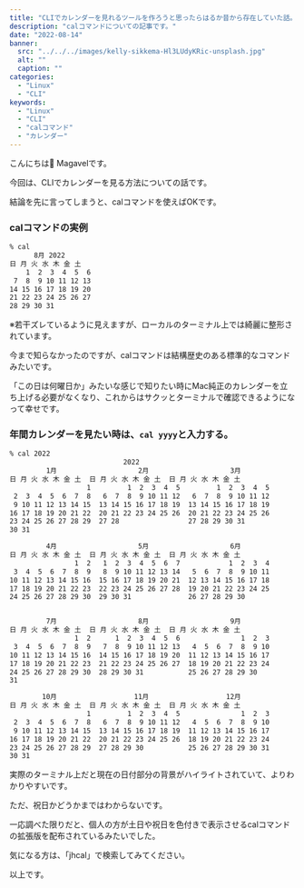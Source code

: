 ```yaml
---
title: "CLIでカレンダーを見れるツールを作ろうと思ったらはるか昔から存在していた話。"
description: "calコマンドについての記事です。"
date: "2022-08-14"
banner:
  src: "../../../images/kelly-sikkema-Hl3LUdyKRic-unsplash.jpg"
  alt: ""
  caption: ""
categories:
  - "Linux"
  - "CLI"
keywords:
  - "Linux"
  - "CLI"
  - "calコマンド"
  - "カレンダー"
---
```


こんにちは👋 Magavelです。

今回は、CLIでカレンダーを見る方法についての話です。

結論を先に言ってしまうと、calコマンドを使えばOKです。

### calコマンドの実例

```bash
% cal
      8月 2022
日 月 火 水 木 金 土
    1  2  3  4  5  6
 7  8  9 10 11 12 13
14 15 16 17 18 19 20
21 22 23 24 25 26 27
28 29 30 31
```

※若干ズレているように見えますが、ローカルのターミナル上では綺麗に整形されています。

今まで知らなかったのですが、calコマンドは結構歴史のある標準的なコマンドみたいです。

「この日は何曜日か」みたいな感じで知りたい時にMac純正のカレンダーを立ち上げる必要がなくなり、これからはサクッとターミナルで確認できるようになって幸せです。

### 年間カレンダーを見たい時は、`cal yyyy`と入力する。

```bash
% cal 2022
                            2022
         1月                    2月                    3月
日 月 火 水 木 金 土  日 月 火 水 木 金 土  日 月 火 水 木 金 土
                   1         1  2  3  4  5         1  2  3  4  5
 2  3  4  5  6  7  8   6  7  8  9 10 11 12   6  7  8  9 10 11 12
 9 10 11 12 13 14 15  13 14 15 16 17 18 19  13 14 15 16 17 18 19
16 17 18 19 20 21 22  20 21 22 23 24 25 26  20 21 22 23 24 25 26
23 24 25 26 27 28 29  27 28                 27 28 29 30 31
30 31

         4月                    5月                    6月
日 月 火 水 木 金 土  日 月 火 水 木 金 土  日 月 火 水 木 金 土
                1  2   1  2  3  4  5  6  7            1  2  3  4
 3  4  5  6  7  8  9   8  9 10 11 12 13 14   5  6  7  8  9 10 11
10 11 12 13 14 15 16  15 16 17 18 19 20 21  12 13 14 15 16 17 18
17 18 19 20 21 22 23  22 23 24 25 26 27 28  19 20 21 22 23 24 25
24 25 26 27 28 29 30  29 30 31              26 27 28 29 30


         7月                    8月                    9月
日 月 火 水 木 金 土  日 月 火 水 木 金 土  日 月 火 水 木 金 土
                1  2      1  2  3  4  5  6               1  2  3
 3  4  5  6  7  8  9   7  8  9 10 11 12 13   4  5  6  7  8  9 10
10 11 12 13 14 15 16  14 15 16 17 18 19 20  11 12 13 14 15 16 17
17 18 19 20 21 22 23  21 22 23 24 25 26 27  18 19 20 21 22 23 24
24 25 26 27 28 29 30  28 29 30 31           25 26 27 28 29 30
31

        10月                   11月                   12月
日 月 火 水 木 金 土  日 月 火 水 木 金 土  日 月 火 水 木 金 土
                   1         1  2  3  4  5               1  2  3
 2  3  4  5  6  7  8   6  7  8  9 10 11 12   4  5  6  7  8  9 10
 9 10 11 12 13 14 15  13 14 15 16 17 18 19  11 12 13 14 15 16 17
16 17 18 19 20 21 22  20 21 22 23 24 25 26  18 19 20 21 22 23 24
23 24 25 26 27 28 29  27 28 29 30           25 26 27 28 29 30 31
30 31
```

実際のターミナル上だと現在の日付部分の背景がハイライトされていて、よりわかりやすいです。

ただ、祝日かどうかまではわからないです。

一応調べた限りだと、個人の方が土日や祝日を色付きで表示させるcalコマンドの拡張版を配布されているみたいでした。

気になる方は、「jhcal」で検索してみてください。

以上です。